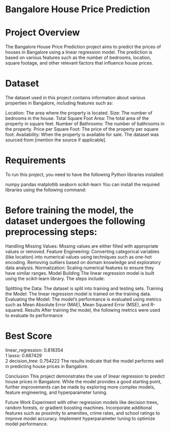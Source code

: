 # Bangalore House Price Prediction

# Project Overview
The Bangalore House Price Prediction project aims to predict the prices of houses in Bangalore using a linear regression model. The prediction is based on various features such as the number of bedrooms, location, square footage, and other relevant factors that influence house prices.

# Dataset
The dataset used in this project contains information about various properties in Bangalore, including features such as:

Location: The area where the property is located.
Size: The number of bedrooms in the house.
Total Square Foot Area: The total area of the property in square feet.
Number of Bathrooms: The number of bathrooms in the property.
Price per Square Foot: The price of the property per square foot.
Availability: When the property is available for sale.
The dataset was sourced from [mention the source if applicable].

# Requirements
To run this project, you need to have the following Python libraries installed:

numpy
pandas
matplotlib
seaborn
scikit-learn
You can install the required libraries using the following command:



# Before training the model, the dataset undergoes the following preprocessing steps:

Handling Missing Values: Missing values are either filled with appropriate values or removed.
Feature Engineering:
Converting categorical variables (like location) into numerical values using techniques such as one-hot encoding.
Removing outliers based on domain knowledge and exploratory data analysis.
Normalization: Scaling numerical features to ensure they have similar ranges.
Model Building
The linear regression model is built using the scikit-learn library. The steps include:

Splitting the Data: The dataset is split into training and testing sets.
Training the Model: The linear regression model is trained on the training data.
Evaluating the Model: The model’s performance is evaluated using metrics such as Mean Absolute Error (MAE), Mean Squared Error (MSE), and R-squared.
Results
After training the model, the following metrics were used to evaluate its performance
# Best Score
linear_regression:	0.818354	
1	lasso:	0.687429	
2	decision_tree:	0.754222
The results indicate that the model performs well in predicting house prices in Bangalore.

Conclusion
This project demonstrates the use of linear regression to predict house prices in Bangalore. While the model provides a good starting point, further improvements can be made by exploring more complex models, feature engineering, and hyperparameter tuning.

Future Work
Experiment with other regression models like decision trees, random forests, or gradient boosting machines.
Incorporate additional features such as proximity to amenities, crime rates, and school ratings to improve model accuracy.
Implement hyperparameter tuning to optimize model performance.
